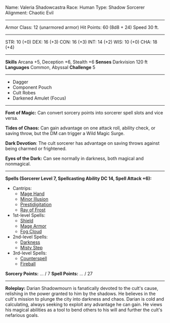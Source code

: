 Name: Valeria Shadowcastra
Race: Human
Type: Shadow Sorcerer
Alignment: Chaotic Evil

---

Armor Class: 12 (unarmored armor) 
Hit Points: 60 (8d8 + 24)
Speed 30 ft.

---

STR: 10 (+0) 
DEX: 16 (+3)
CON: 16 (+3)
INT: 14 (+2)
WIS: 10 (+0)
CHA: 18 (+4)

---

**Skills** Arcana +5, Deception +6, Stealth +6
**Senses** Darkvision 120 ft
**Languages** Common, Abyssal
**Challenge** 5

---

- Dagger
- Component Pouch
- Cult Robes
- Darkened Amulet (Focus)

---

**Font of Magic:** Can convert sorcery points into sorcerer spell slots and vice versa.

**Tides of Chaos:** Can gain advantage on one attack roll, ability check, or saving throw, but the DM can trigger a Wild Magic Surge.

**Dark Devotion**: The cult sorcerer has advantage on saving throws against being charmed or frightened.

**Eyes of the Dark:** Can see normally in darkness, both magical and nonmagical.

---

**Spells (Sorcerer Level 7, Spellcasting Ability DC 14, Spell Attack +6):**
- Cantrips: 
	- [Mage Hand](http://dnd5e.wikidot.com/spell:mage-hand) 
	- [Minor Illusion](http://dnd5e.wikidot.com/spell:minor-illusion)
	- [Prestidigitation](http://dnd5e.wikidot.com/spell:prestidigitation)
	- [Ray of Frost](http://dnd5e.wikidot.com/spell:ray-of-frost) 
- 1st-level Spells: 
	- [Shield](http://dnd5e.wikidot.com/spell:shield)
	- [Mage Armor](http://dnd5e.wikidot.com/spell:mage-armor)
	- [Fog Cloud](http://dnd5e.wikidot.com/spell:fog-cloud) 
- 2nd-level Spells: 
	- [Darkness](http://dnd5e.wikidot.com/spell:darkness)
	- [Misty Step](http://dnd5e.wikidot.com/spell:misty-step) 
- 3rd-level Spells:
	- [Counterspell](http://dnd5e.wikidot.com/spell:counterspell)
	- [Fireball](http://dnd5e.wikidot.com/spell:fireball)

**Sorcery Points:** ... / 7
**Spell Points:** ... / 27

---

**Roleplay:** Darian Shadowmourn is fanatically devoted to the cult's cause, relishing in the power granted to him by the shadows. He believes in the cult's mission to plunge the city into darkness and chaos. Darian is cold and calculating, always seeking to exploit any advantage he can gain. He views his magical abilities as a tool to bend others to his will and further the cult's nefarious goals.